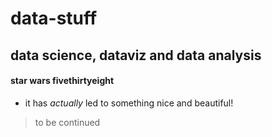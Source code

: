 # data-stuff
## data science, dataviz and data analysis

#### star wars fivethirtyeight
* it has *actually* led to something nice and beautiful!

> to be continued
